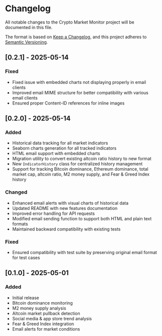 # Changelog

All notable changes to the Crypto Market Monitor project will be documented in this file.

The format is based on [Keep a Changelog](https://keepachangelog.com/en/1.0.0/),
and this project adheres to [Semantic Versioning](https://semver.org/spec/v2.0.0.html).

## [0.2.1] - 2025-05-14

### Fixed

- Fixed issue with embedded charts not displaying properly in email clients
- Improved email MIME structure for better compatibility with various email clients
- Ensured proper Content-ID references for inline images

## [0.2.0] - 2025-05-14

### Added

- Historical data tracking for all market indicators
- Seaborn charts generation for all tracked indicators
- HTML email support with embedded charts
- Migration utility to convert existing altcoin ratio history to new format
- New `IndicatorHistory` class for centralized history management
- Support for tracking Bitcoin dominance, Ethereum dominance, total market cap, altcoin ratio, M2 money supply, and Fear & Greed Index history

### Changed

- Enhanced email alerts with visual charts of historical data
- Updated README with new features documentation
- Improved error handling for API requests
- Modified email sending function to support both HTML and plain text formats
- Maintained backward compatibility with existing tests

### Fixed

- Ensured compatibility with test suite by preserving original email format for test cases

## [0.1.0] - 2025-05-01

### Added

- Initial release
- Bitcoin dominance monitoring
- M2 money supply analysis
- Altcoin market pullback detection
- Social media & app store trend analysis
- Fear & Greed Index integration
- Email alerts for market conditions
